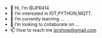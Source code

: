 - 👋 Hi, I’m @JPR414
- 👀 I’m interested in IOT,PYTHON,MQTT.
- 🌱 I’m currently learning ...
- 💞️ I’m looking to collaborate on ...
- 📫 How to reach me jprshow@gmail.com

<!---
JPR414/JPR414 is a ✨ special ✨ repository because its `README.md` (this file) appears on your GitHub profile.
You can click the Preview link to take a look at your changes.
--->
